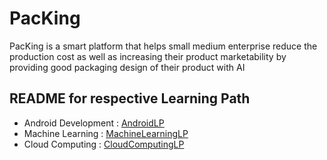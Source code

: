 # PacKing
PacKing is a smart platform that helps small medium enterprise reduce the production cost as well as increasing their product marketability by providing good packaging design of their product with AI

## README for respective Learning Path
* Android Development : [AndroidLP](https://github.com/alfiyansyah776/PacKing/blob/main/AndroidLP/README.mdm "AndroidLP")
* Machine Learning : [MachineLearningLP](https://github.com/alfiyansyah776/PacKing/tree/main/CloudLP)
* Cloud Computing  : [CloudComputingLP](http://github.com)
